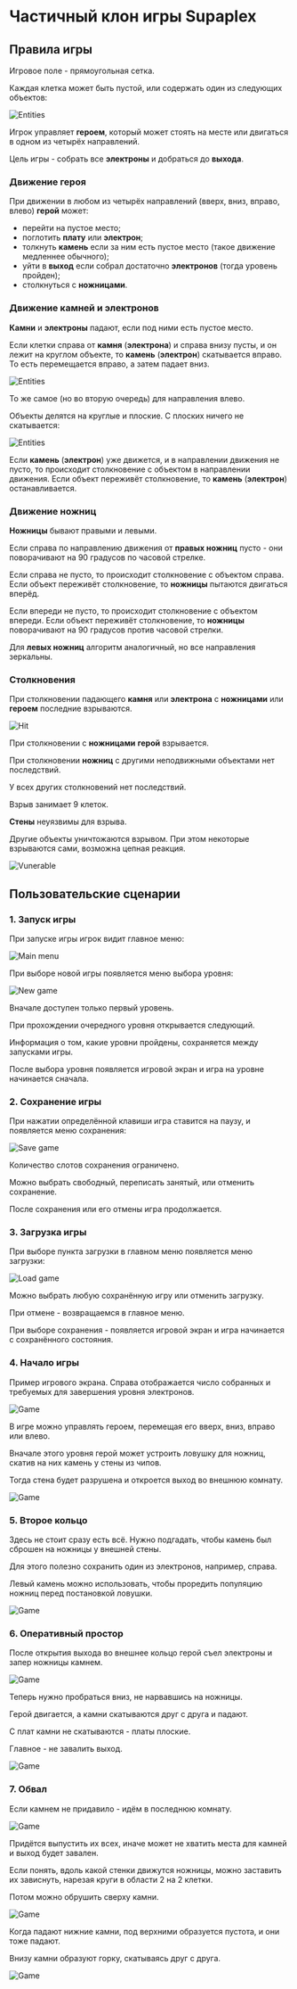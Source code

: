 # Частичный клон игры Supaplex

## Правила игры
Игровое поле - прямоугольная сетка.

Каждая клетка может быть пустой, или содержать один из следующих объектов:

![Entities](entities.png)

Игрок управляет **героем**, который может стоять на месте или двигаться
в одном из четырёх направлений.

Цель игры - собрать все **электроны** и добраться до **выхода**.


### Движение героя
При движении в любом из четырёх направлений (вверх, вниз, вправо, влево)
**герой** может:
- перейти на пустое место;
- поглотить **плату** или **электрон**;
- толкнуть **камень** если за ним есть пустое место (такое движение медленнее обычного);
- уйти в **выход** если собрал достаточно **электронов** (тогда уровень пройден);
- столкнуться с **ножницами**.


### Движение камней и электронов
**Камни** и **электроны** падают, если под ними есть пустое место.

Если клетки справа от **камня** (**электрона**) и справа внизу пусты,
и он лежит на круглом объекте, то **камень** (**электрон**) скатывается вправо.
То есть перемещается вправо, а затем падает вниз.

![Entities](roll.png)

То же самое (но во вторую очередь) для направления влево.

Объекты делятся на круглые и плоские.
С плоских ничего не скатывается:

![Entities](round-flat.png)

Если **камень** (**электрон**) уже движется, и в направлении движения не пусто,
то происходит столкновение с объектом в направлении движения.
Если объект переживёт столкновение, то **камень** (**электрон**)
останавливается.


### Движение ножниц
**Ножницы** бывают правыми и левыми.

Если справа по направлению движения от **правых ножниц** пусто -
они поворачивают на 90 градусов по часовой стрелке.

Если справа не пусто, то происходит столкновение с объектом справа.
Если объект переживёт столкновение, то **ножницы** пытаются двигаться вперёд.

Если впереди не пусто, то происходит столкновение с объектом впереди.
Если объект переживёт столкновение, то **ножницы** поворачивают на 90 градусов
против часовой стрелки.

Для **левых ножниц** алгоритм аналогичный, но все направления зеркальны.


### Столкновения
При столкновении падающего **камня** или **электрона** с **ножницами** или **героем**
последние взрываются.

![Hit](hit.png)

При столкновении с **ножницами** **герой** взрывается.

При столкновении **ножниц** с другими неподвижными объектами нет последствий.

У всех других столкновений нет последствий.

Взрыв занимает 9 клеток.

**Стены** неуязвимы для взрыва.

Другие объекты уничтожаются взрывом.
При этом некоторые взрываются сами, возможна цепная реакция.

![Vunerable](vunerable.png)


## Пользовательские сценарии

### 1. Запуск игры
При запуске игры игрок видит главное меню:

![Main menu](screen-main-menu.png)

При выборе новой игры появляется меню выбора уровня:

![New game](screen-new-game.png)

Вначале доступен только первый уровень.

При прохождении очередного уровня открывается следующий.

Информация о том, какие уровни пройдены, сохраняется между запусками игры.

После выбора уровня появляется игровой экран и игра на уровне начинается сначала.


### 2. Сохранение игры
При нажатии определённой клавиши игра ставится на паузу,
и появляется меню сохранения:

![Save game](screen-save-game.png)

Количество слотов сохранения ограничено.

Можно выбрать свободный, переписать занятый, или отменить сохранение.

После сохранения или его отмены игра продолжается.


### 3. Загрузка игры
При выборе пункта загрузки в главном меню появляется меню загрузки:

![Load game](screen-load-game.png)

Можно выбрать любую сохранённую игру или отменить загрузку.

При отмене - возвращаемся в главное меню.

При выборе сохранения - появляется игровой экран и игра начинается
с сохранённого состояния.


### 4. Начало игры
Пример игрового экрана. Справа отображается число собранных и требуемых для
завершения уровня электронов.

![Game](screen-game.png)

В игре можно управлять героем, перемещая его вверх, вниз, вправо или влево.

Вначале этого уровня герой может устроить ловушку для ножниц, скатив на
них камень у стены из чипов.

Тогда стена будет разрушена и откроется выход во внешнюю комнату.

![Game](step-1.png)


### 5. Второе кольцо

Здесь не стоит сразу есть всё.
Нужно подгадать, чтобы камень был сброшен на ножницы у внешней стены.

Для этого полезно сохранить один из электронов, например, справа.

Левый камень можно использовать, чтобы проредить популяцию ножниц
перед постановкой ловушки.

![Game](step-2.png)


### 6. Оперативный простор

После открытия выхода во внешнее кольцо герой съел электроны
и запер ножницы камнем.

![Game](step-3.png)

Теперь нужно пробраться вниз, не нарвавшись на ножницы.

Герой двигается, а камни скатываются друг с друга и падают.

С плат камни не скатываются - платы плоские.

Главное - не завалить выход.

![Game](step-4.png)


### 7. Обвал

Если камнем не придавило - идём в последнюю комнату.

![Game](step-5.png)

Придётся выпустить их всех, иначе может не хватить места для камней
и выход будет завален.

Если понять, вдоль какой стенки движутся ножницы, можно заставить их зависнуть,
нарезая круги в области 2 на 2 клетки.

Потом можно обрушить сверху камни.

![Game](step-6.png)

Когда падают нижние камни, под верхними образуется пустота, и они тоже падают.

Внизу камни образуют горку, скатываясь друг с друга.

![Game](step-7.png)
